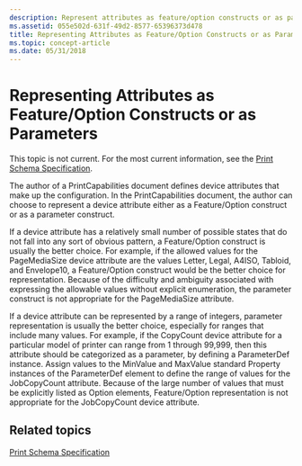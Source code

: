 ```yaml
---
description: Represent attributes as feature/option constructs or as parameters. This topic isn't current. For the most current information, see the Print Schema Specification.
ms.assetid: 055e502d-631f-49d2-8577-65396373d478
title: Representing Attributes as Feature/Option Constructs or as Parameters
ms.topic: concept-article
ms.date: 05/31/2018
---
```


# Representing Attributes as Feature/Option Constructs or as Parameters

This topic is not current. For the most current information, see the [Print Schema Specification](https://download.microsoft.com/download/D/E/C/DECA6E6B-3E81-48E7-B7EF-6D92A547D03C/print-schema-spec-2-0.zip).

The author of a PrintCapabilities document defines device attributes that make up the configuration. In the PrintCapabilities document, the author can choose to represent a device attribute either as a Feature/Option construct or as a parameter construct.

If a device attribute has a relatively small number of possible states that do not fall into any sort of obvious pattern, a Feature/Option construct is usually the better choice. For example, if the allowed values for the PageMediaSize device attribute are the values Letter, Legal, A4ISO, Tabloid, and Envelope10, a Feature/Option construct would be the better choice for representation. Because of the difficulty and ambiguity associated with expressing the allowable values without explicit enumeration, the parameter construct is not appropriate for the PageMediaSize attribute.

If a device attribute can be represented by a range of integers, parameter representation is usually the better choice, especially for ranges that include many values. For example, if the CopyCount device attribute for a particular model of printer can range from 1 through 99,999, then this attribute should be categorized as a parameter, by defining a ParameterDef instance. Assign values to the MinValue and MaxValue standard Property instances of the ParameterDef element to define the range of values for the JobCopyCount attribute. Because of the large number of values that must be explicitly listed as Option elements, Feature/Option representation is not appropriate for the JobCopyCount device attribute.

## Related topics

<dl> <dt>

[Print Schema Specification](https://download.microsoft.com/download/D/E/C/DECA6E6B-3E81-48E7-B7EF-6D92A547D03C/print-schema-spec-2-0.zip)
</dt> </dl>

 

 



